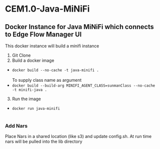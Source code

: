 # CEM1.0-Java-MiNiFi

## Docker Instance for Java MiNiFi which connects to Edge Flow Manager UI

This docker instance will build a minifi instance

1.  Git Clone
2.  Build a docker image
  * `docker build --no-cache -t java-minifi .` <br><br>
To supply class name as argument
  * `docker build --build-arg MINIFI_AGENT_CLASS=sunmanClass --no-cache -t minifi-java .`
3.  Run the image
  * `docker run java-minifi`
<br><br>
### Add Nars<br>
Place Nars in a shared location (like s3) and update config.sh.  At run time nars will be pulled into the lib directory
